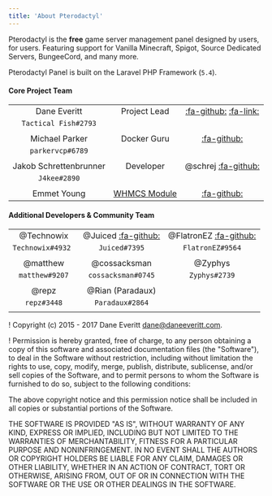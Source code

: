 ```yaml
---
title: 'About Pterodactyl'
---
```


Pterodactyl is the **free** game server management panel designed by users, for users. Featuring support for Vanilla Minecraft, Spigot, Source Dedicated Servers, BungeeCord, and many more. 

Pterodactyl Panel is built on the Laravel PHP Framework (`5.4`).

#### Core Project Team

|						|				|			|
|:---------------------:|:-------------:|:---------:|
| Dane Everitt			|Project Lead	|[:fa-github:](https://github.com/DaneEveritt) [:fa-link:](https://daneeveritt.com)|
| `Tactical Fish#2793`	|				|
|						|				|
| Michael Parker		|Docker Guru	|[:fa-github:](https://github.com/parkervcp)|
| `parkervcp#6789`		|				|
|						|				|
| Jakob Schrettenbrunner|Developer		|@schrej [:fa-github:](https://github.com/schrej)|
| `J4kee#2890`			|				|
|						|				|
| Emmet Young			|[WHMCS Module](https://github.com/hammerdawn/Pterodactyl-WHMCS)|[:fa-github:](https://github.com/death-droid) |


#### Additional Developers & Community Team
| 						| 						| 						|
|:---------------------:|:---------------------:|:---------------------:|
|@Technowix				|@Juiced [:fa-github:](https://github.com/OrangeJuiced)|@FlatronEZ [:fa-github:](https://github.com/ET-Bent)|
|`Technowix#4932 `		|`Juiced#7395`			|`FlatronEZ#9564`		|
| 						| 						| 						|
|@matthew				|@cossacksman			|@Zyphys				|
|`matthew#9207`			|`cossacksman#0745`		|`Zyphys#2739`			|
| 						| 						| 						|
|@repz					|@Rian (Paradaux)		| 						|
|`repz#3448`			|`Paradaux#2864`		| 						|
|  						| 						| 						|

! Copyright (c) 2015 - 2017 Dane Everitt <dane@daneeveritt.com>.

! Permission is hereby granted, free of charge, to any person obtaining a copy
of this software and associated documentation files (the "Software"), to deal
in the Software without restriction, including without limitation the rights
to use, copy, modify, merge, publish, distribute, sublicense, and/or sell
copies of the Software, and to permit persons to whom the Software is
furnished to do so, subject to the following conditions:

The above copyright notice and this permission notice shall be included in all
copies or substantial portions of the Software.

THE SOFTWARE IS PROVIDED "AS IS", WITHOUT WARRANTY OF ANY KIND, EXPRESS OR
IMPLIED, INCLUDING BUT NOT LIMITED TO THE WARRANTIES OF MERCHANTABILITY,
FITNESS FOR A PARTICULAR PURPOSE AND NONINFRINGEMENT. IN NO EVENT SHALL THE
AUTHORS OR COPYRIGHT HOLDERS BE LIABLE FOR ANY CLAIM, DAMAGES OR OTHER
LIABILITY, WHETHER IN AN ACTION OF CONTRACT, TORT OR OTHERWISE, ARISING FROM,
OUT OF OR IN CONNECTION WITH THE SOFTWARE OR THE USE OR OTHER DEALINGS IN THE
SOFTWARE.
